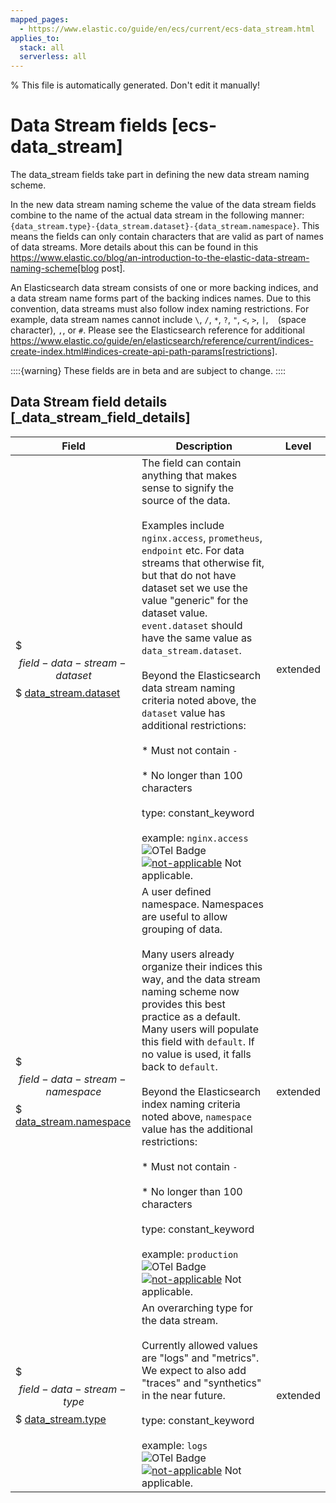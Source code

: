 ```yaml
---
mapped_pages:
  - https://www.elastic.co/guide/en/ecs/current/ecs-data_stream.html
applies_to:
  stack: all
  serverless: all
---
```

% This file is automatically generated. Don't edit it manually!

# Data Stream fields [ecs-data_stream]

The data_stream fields take part in defining the new data stream naming scheme.

In the new data stream naming scheme the value of the data stream fields combine to the name of the actual data stream in the following manner: `{data_stream.type}-{data_stream.dataset}-{data_stream.namespace}`. This means the fields can only contain characters that are valid as part of names of data streams. More details about this can be found in this https://www.elastic.co/blog/an-introduction-to-the-elastic-data-stream-naming-scheme[blog post].

An Elasticsearch data stream consists of one or more backing indices, and a data stream name forms part of the backing indices names. Due to this convention, data streams must also follow index naming restrictions. For example, data stream names cannot include `\`, `/`, `*`, `?`, `"`, `<`, `>`, `|`, ` ` (space character), `,`, or `#`. Please see the Elasticsearch reference for additional https://www.elastic.co/guide/en/elasticsearch/reference/current/indices-create-index.html#indices-create-api-path-params[restrictions].

::::{warning}
These fields are in beta and are subject to change.
::::

## Data Stream field details [_data_stream_field_details]

| Field | Description | Level |
| --- | --- | --- |
| $$$field-data-stream-dataset$$$ [data_stream.dataset](#field-data-stream-dataset) | The field can contain anything that makes sense to signify the source of the data.<br><br>Examples include `nginx.access`, `prometheus`, `endpoint` etc. For data streams that otherwise fit, but that do not have dataset set we use the value "generic" for the dataset value. `event.dataset` should have the same value as `data_stream.dataset`.<br><br>Beyond the Elasticsearch data stream naming criteria noted above, the `dataset` value has additional restrictions:<br><br>  * Must not contain `-`<br><br>  * No longer than 100 characters<br><br>type: constant_keyword<br><br>example: `nginx.access`<br>![OTel Badge](https://img.shields.io/badge/OpenTelemetry-4a5ca6?style=flat&logo=opentelemetry) [![not-applicable](https://img.shields.io/badge/n%2Fa-f2f4fb?style=flat)](/reference/ecs-opentelemetry.md#ecs-opentelemetry-relation) Not applicable. | extended |
| $$$field-data-stream-namespace$$$ [data_stream.namespace](#field-data-stream-namespace) | A user defined namespace. Namespaces are useful to allow grouping of data.<br><br>Many users already organize their indices this way, and the data stream naming scheme now provides this best practice as a default. Many users will populate this field with `default`. If no value is used, it falls back to `default`.<br><br>Beyond the Elasticsearch index naming criteria noted above, `namespace` value has the additional restrictions:<br><br>  * Must not contain `-`<br><br>  * No longer than 100 characters<br><br>type: constant_keyword<br><br>example: `production`<br>![OTel Badge](https://img.shields.io/badge/OpenTelemetry-4a5ca6?style=flat&logo=opentelemetry) [![not-applicable](https://img.shields.io/badge/n%2Fa-f2f4fb?style=flat)](/reference/ecs-opentelemetry.md#ecs-opentelemetry-relation) Not applicable. | extended |
| $$$field-data-stream-type$$$ [data_stream.type](#field-data-stream-type) | An overarching type for the data stream.<br><br>Currently allowed values are "logs" and "metrics". We expect to also add "traces" and "synthetics" in the near future.<br><br>type: constant_keyword<br><br>example: `logs`<br>![OTel Badge](https://img.shields.io/badge/OpenTelemetry-4a5ca6?style=flat&logo=opentelemetry) [![not-applicable](https://img.shields.io/badge/n%2Fa-f2f4fb?style=flat)](/reference/ecs-opentelemetry.md#ecs-opentelemetry-relation) Not applicable. | extended |


